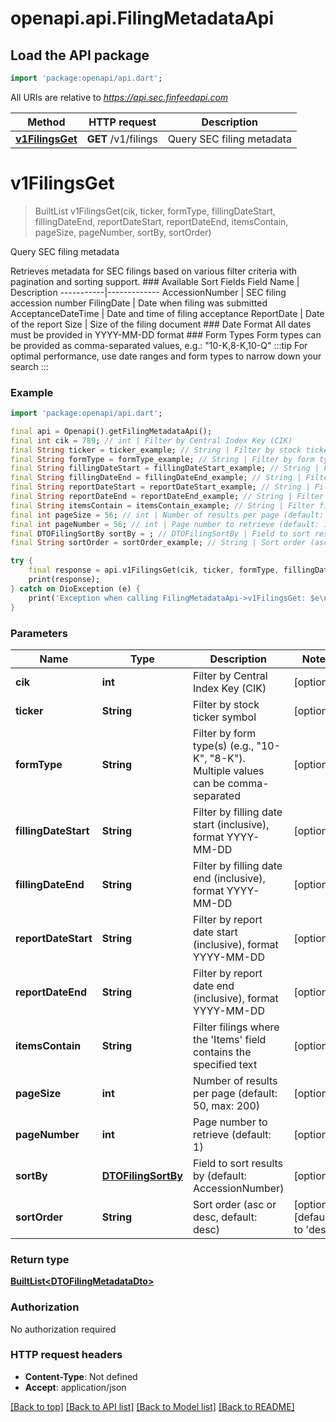 # openapi.api.FilingMetadataApi

## Load the API package
```dart
import 'package:openapi/api.dart';
```

All URIs are relative to *https://api.sec.finfeedapi.com*

Method | HTTP request | Description
------------- | ------------- | -------------
[**v1FilingsGet**](FilingMetadataApi.md#v1filingsget) | **GET** /v1/filings | Query SEC filing metadata


# **v1FilingsGet**
> BuiltList<DTOFilingMetadataDto> v1FilingsGet(cik, ticker, formType, fillingDateStart, fillingDateEnd, reportDateStart, reportDateEnd, itemsContain, pageSize, pageNumber, sortBy, sortOrder)

Query SEC filing metadata

Retrieves metadata for SEC filings based on various filter criteria with pagination and sorting support.    ### Available Sort Fields    Field Name | Description  -----------|-------------  AccessionNumber | SEC filing accession number  FilingDate | Date when filing was submitted  AcceptanceDateTime | Date and time of filing acceptance  ReportDate | Date of the report  Size | Size of the filing document    ### Date Format  All dates must be provided in YYYY-MM-DD format    ### Form Types  Form types can be provided as comma-separated values, e.g.: \"10-K,8-K,10-Q\"    :::tip  For optimal performance, use date ranges and form types to narrow down your search  :::

### Example
```dart
import 'package:openapi/api.dart';

final api = Openapi().getFilingMetadataApi();
final int cik = 789; // int | Filter by Central Index Key (CIK)
final String ticker = ticker_example; // String | Filter by stock ticker symbol
final String formType = formType_example; // String | Filter by form type(s) (e.g., \"10-K\", \"8-K\"). Multiple values can be comma-separated
final String fillingDateStart = fillingDateStart_example; // String | Filter by filling date start (inclusive), format YYYY-MM-DD
final String fillingDateEnd = fillingDateEnd_example; // String | Filter by filling date end (inclusive), format YYYY-MM-DD
final String reportDateStart = reportDateStart_example; // String | Filter by report date start (inclusive), format YYYY-MM-DD
final String reportDateEnd = reportDateEnd_example; // String | Filter by report date end (inclusive), format YYYY-MM-DD
final String itemsContain = itemsContain_example; // String | Filter filings where the 'Items' field contains the specified text
final int pageSize = 56; // int | Number of results per page (default: 50, max: 200)
final int pageNumber = 56; // int | Page number to retrieve (default: 1)
final DTOFilingSortBy sortBy = ; // DTOFilingSortBy | Field to sort results by (default: AccessionNumber)
final String sortOrder = sortOrder_example; // String | Sort order (asc or desc, default: desc)

try {
    final response = api.v1FilingsGet(cik, ticker, formType, fillingDateStart, fillingDateEnd, reportDateStart, reportDateEnd, itemsContain, pageSize, pageNumber, sortBy, sortOrder);
    print(response);
} catch on DioException (e) {
    print('Exception when calling FilingMetadataApi->v1FilingsGet: $e\n');
}
```

### Parameters

Name | Type | Description  | Notes
------------- | ------------- | ------------- | -------------
 **cik** | **int**| Filter by Central Index Key (CIK) | [optional] 
 **ticker** | **String**| Filter by stock ticker symbol | [optional] 
 **formType** | **String**| Filter by form type(s) (e.g., \"10-K\", \"8-K\"). Multiple values can be comma-separated | [optional] 
 **fillingDateStart** | **String**| Filter by filling date start (inclusive), format YYYY-MM-DD | [optional] 
 **fillingDateEnd** | **String**| Filter by filling date end (inclusive), format YYYY-MM-DD | [optional] 
 **reportDateStart** | **String**| Filter by report date start (inclusive), format YYYY-MM-DD | [optional] 
 **reportDateEnd** | **String**| Filter by report date end (inclusive), format YYYY-MM-DD | [optional] 
 **itemsContain** | **String**| Filter filings where the 'Items' field contains the specified text | [optional] 
 **pageSize** | **int**| Number of results per page (default: 50, max: 200) | [optional] 
 **pageNumber** | **int**| Page number to retrieve (default: 1) | [optional] 
 **sortBy** | [**DTOFilingSortBy**](.md)| Field to sort results by (default: AccessionNumber) | [optional] 
 **sortOrder** | **String**| Sort order (asc or desc, default: desc) | [optional] [default to 'desc']

### Return type

[**BuiltList&lt;DTOFilingMetadataDto&gt;**](DTOFilingMetadataDto.md)

### Authorization

No authorization required

### HTTP request headers

 - **Content-Type**: Not defined
 - **Accept**: application/json

[[Back to top]](#) [[Back to API list]](../README.md#documentation-for-api-endpoints) [[Back to Model list]](../README.md#documentation-for-models) [[Back to README]](../README.md)


